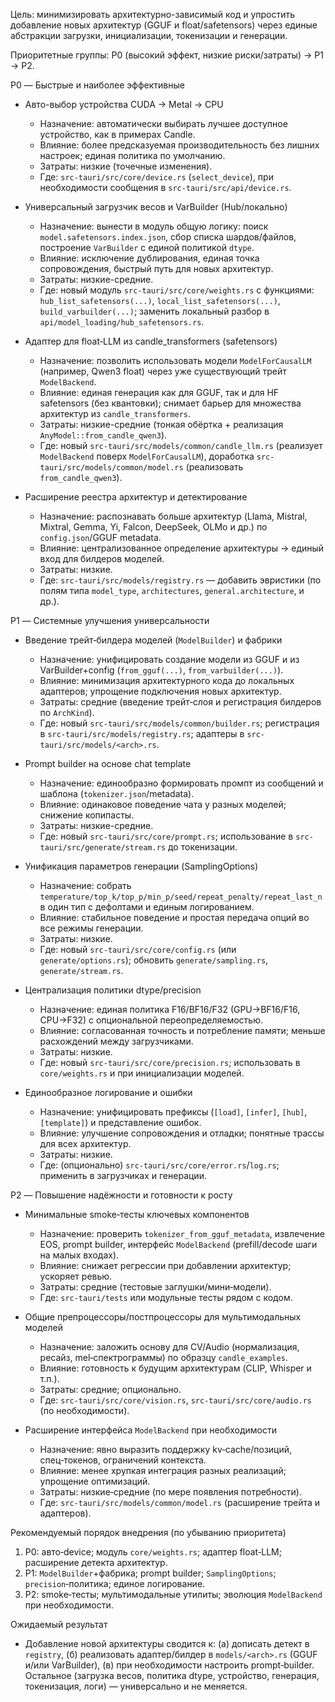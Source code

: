 Цель: минимизировать архитектурно-зависимый код и упростить добавление новых архитектур (GGUF и float/safetensors) через единые абстракции загрузки, инициализации, токенизации и генерации.

Приоритетные группы: P0 (высокий эффект, низкие риски/затраты) → P1 → P2.

P0 — Быстрые и наиболее эффективные
- Авто-выбор устройства CUDA → Metal → CPU
  - Назначение: автоматически выбирать лучшее доступное устройство, как в примерах Candle.
  - Влияние: более предсказуемая производительность без лишних настроек; единая политика по умолчанию.
  - Затраты: низкие (точечные изменения).
  - Где: `src-tauri/src/core/device.rs` (`select_device`), при необходимости сообщения в `src-tauri/src/api/device.rs`.

- Универсальный загрузчик весов и VarBuilder (Hub/локально)
  - Назначение: вынести в модуль общую логику: поиск `model.safetensors.index.json`, сбор списка шардов/файлов, построение `VarBuilder` с единой политикой `dtype`.
  - Влияние: исключение дублирования, единая точка сопровождения, быстрый путь для новых архитектур.
  - Затраты: низкие-средние.
  - Где: новый модуль `src-tauri/src/core/weights.rs` с функциями: `hub_list_safetensors(...)`, `local_list_safetensors(...)`, `build_varbuilder(...)`; заменить локальный разбор в `api/model_loading/hub_safetensors.rs`.

- Адаптер для float‑LLM из candle_transformers (safetensors)
  - Назначение: позволить использовать модели `ModelForCausalLM` (например, Qwen3 float) через уже существующий трейт `ModelBackend`.
  - Влияние: единая генерация как для GGUF, так и для HF safetensors (без квантовки); снимает барьер для множества архитектур из `candle_transformers`.
  - Затраты: низкие-средние (тонкая обёртка + реализация `AnyModel::from_candle_qwen3`).
  - Где: новый `src-tauri/src/models/common/candle_llm.rs` (реализует `ModelBackend` поверх `ModelForCausalLM`), доработка `src-tauri/src/models/common/model.rs` (реализовать `from_candle_qwen3`).

- Расширение реестра архитектур и детектирование
  - Назначение: распознавать больше архитектур (Llama, Mistral, Mixtral, Gemma, Yi, Falcon, DeepSeek, OLMo и др.) по `config.json`/GGUF metadata.
  - Влияние: централизованное определение архитектуры → единый вход для билдеров моделей.
  - Затраты: низкие.
  - Где: `src-tauri/src/models/registry.rs` — добавить эвристики (по полям типа `model_type`, `architectures`, `general.architecture`, и др.).

P1 — Системные улучшения универсальности
- Введение трейт‑билдера моделей (`ModelBuilder`) и фабрики
  - Назначение: унифицировать создание модели из GGUF и из VarBuilder+config (`from_gguf(...)`, `from_varbuilder(...)`).
  - Влияние: минимизация архитектурного кода до локальных адаптеров; упрощение подключения новых архитектур.
  - Затраты: средние (введение трейт‑слоя и регистрация билдеров по `ArchKind`).
  - Где: новый `src-tauri/src/models/common/builder.rs`; регистрация в `src-tauri/src/models/registry.rs`; адаптеры в `src-tauri/src/models/<arch>.rs`.

- Prompt builder на основе chat template
  - Назначение: единообразно формировать промпт из сообщений и шаблона (`tokenizer.json`/metadata).
  - Влияние: одинаковое поведение чата у разных моделей; снижение копипасты.
  - Затраты: низкие-средние.
  - Где: новый `src-tauri/src/core/prompt.rs`; использование в `src-tauri/src/generate/stream.rs` до токенизации.

- Унификация параметров генерации (SamplingOptions)
  - Назначение: собрать `temperature/top_k/top_p/min_p/seed/repeat_penalty/repeat_last_n` в один тип с дефолтами и единым логированием.
  - Влияние: стабильное поведение и простая передача опций во все режимы генерации.
  - Затраты: низкие.
  - Где: новый `src-tauri/src/core/config.rs` (или `generate/options.rs`); обновить `generate/sampling.rs`, `generate/stream.rs`.

- Централизация политики dtype/precision
  - Назначение: единая политика F16/BF16/F32 (GPU→BF16/F16, CPU→F32) с опциональной переопределяемостью.
  - Влияние: согласованная точность и потребление памяти; меньше расхождений между загрузчиками.
  - Затраты: низкие.
  - Где: новый `src-tauri/src/core/precision.rs`; использовать в `core/weights.rs` и при инициализации моделей.

- Единообразное логирование и ошибки
  - Назначение: унифицировать префиксы (`[load]`, `[infer]`, `[hub]`, `[template]`) и представление ошибок.
  - Влияние: улучшение сопровождения и отладки; понятные трассы для всех архитектур.
  - Затраты: низкие.
  - Где: (опционально) `src-tauri/src/core/error.rs`/`log.rs`; применить в загрузчиках и генерации.

P2 — Повышение надёжности и готовности к росту
- Минимальные smoke‑тесты ключевых компонентов
  - Назначение: проверить `tokenizer_from_gguf_metadata`, извлечение EOS, prompt builder, интерфейс `ModelBackend` (prefill/decode шаги на малых входах).
  - Влияние: снижает регрессии при добавлении архитектур; ускоряет ревью.
  - Затраты: средние (тестовые заглушки/мини‑модели).
  - Где: `src-tauri/tests` или модульные тесты рядом с кодом.

- Общие препроцессоры/постпроцессоры для мультимодальных моделей
  - Назначение: заложить основу для CV/Audio (нормализация, ресайз, mel‑спектрограммы) по образцу `candle_examples`.
  - Влияние: готовность к будущим архитектурам (CLIP, Whisper и т.п.).
  - Затраты: средние; опционально.
  - Где: `src-tauri/src/core/vision.rs`, `src-tauri/src/core/audio.rs` (по необходимости).

- Расширение интерфейса `ModelBackend` при необходимости
  - Назначение: явно выразить поддержку kv‑cache/позиций, спец‑токенов, ограничений контекста.
  - Влияние: менее хрупкая интеграция разных реализаций; упрощение оптимизаций.
  - Затраты: низкие‑средние (по мере появления потребности).
  - Где: `src-tauri/src/models/common/model.rs` (расширение трейта и адаптеров).

Рекомендуемый порядок внедрения (по убыванию приоритета)
1) P0: авто‑device; модуль `core/weights.rs`; адаптер float‑LLM; расширение детекта архитектур.
2) P1: `ModelBuilder`+фабрика; prompt builder; `SamplingOptions`; `precision`‑политика; единое логирование.
3) P2: smoke‑тесты; мультимодальные утилиты; эволюция `ModelBackend` при необходимости.

Ожидаемый результат
- Добавление новой архитектуры сводится к: (а) дописать детект в `registry`, (б) реализовать адаптер/билдер в `models/<arch>.rs` (GGUF и/или VarBuilder), (в) при необходимости настроить prompt‑builder. Остальное (загрузка весов, политика dtype, устройство, генерация, токенизация, логи) — универсально и не меняется.

